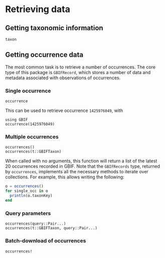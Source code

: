 # Retrieving data

## Getting taxonomic information

```@docs
taxon
```

## Getting occurrence data

The most common task is to retrieve a number of occurrences. The core type
of this package is `GBIFRecord`, which stores a number of data and metadata
associated with observations of occurrences.

### Single occurrence

```@docs
occurrence
```

This can be used to retrieve occurrence `1425976049`, with

```@example
using GBIF
occurrence(1425976049)
```

### Multiple occurrences

```@docs
occurrences()
occurrences(t::GBIFTaxon)
```

When called with no arguments, this function will return a list of the latest 20
occurrences recorded in GBIF. Note that the `GBIFRecords` type, returned by
`occurrences`, implements all the necessary methods to iterate over collections.
For example, this allows writing the following:

~~~ julia
o = occurrences()
for single_occ in o
  println(o.taxonKey)
end
~~~

### Query parameters

```@docs
occurrences(query::Pair...)
occurrences(t::GBIFTaxon, query::Pair...)
```

### Batch-download of occurrences

```@docs
occurrences!
```
